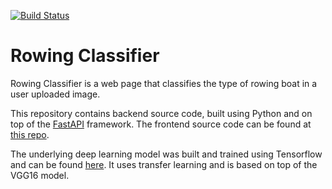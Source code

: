 [![Build Status](https://travis-ci.org/michael-diggin/rowingclassifier-backend.svg?branch=master)](https://travis-ci.org/michael-diggin/rowingclassifier-backend)

# Rowing Classifier
Rowing Classifier is a web page that classifies the type of rowing boat in a user uploaded image. 

This repository contains backend source code, built using Python and on top of the [FastAPI](https://fastapi.tiangolo.com/) framework. The frontend source code can be found at [this repo](https://github.com/michael-diggin/rowingclassifier-frontend).  

The underlying deep learning model was built and trained using Tensorflow and can be found [here](https://github.com/mdiggin/rowing-classifier). It uses transfer learning and is based on top of the VGG16 model. 
